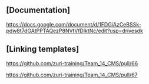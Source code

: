 
## [Documentation]
https://docs.google.com/document/d/1FDGiAzCeBSSk-pdw8t7dGAtPPTAQezP8NVtVfDlktNc/edit?usp=drivesdk

## [Linking templates]

https://github.com/zuri-training/Team_14_CMS/pull/66

https://github.com/zuri-training/Team_14_CMS/pull/67


